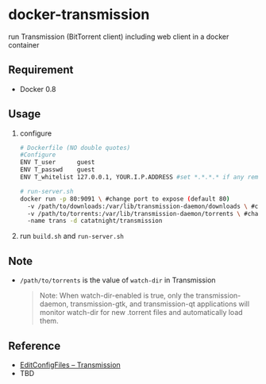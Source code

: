 docker-transmission
===================

run Transmission (BitTorrent client) including web client in a docker container 

## Requirement
+ Docker 0.8

## Usage
1. configure

    ```bash
    # Dockerfile (NO double quotes)
    #Configure
    ENV T_user      guest
    ENV T_passwd    guest
    ENV T_whitelist 127.0.0.1, YOUR.I.P.ADDRESS #set *.*.*.* if any remote ip is allowed

    # run-server.sh 
    docker run -p 80:9091 \ #change port to expose (default 80)
      -v /path/to/downloads:/var/lib/transmission-daemon/downloads \ #change download directory 
      -v /path/to/torrents:/var/lib/transmission-daemon/torrents \ #change torrents-to-watch directory 
      -name trans -d catatnight/transmission
    ```

2. run ```build.sh``` and ```run-server.sh``` 

## Note
+ ```/path/to/torrents``` is the value of ```watch-dir``` in Transmission
    
    > Note: When watch-dir-enabled is true, only the transmission-daemon, transmission-gtk, and transmission-qt applications will monitor watch-dir for new .torrent files and automatically load them.

## Reference
+ [EditConfigFiles – Transmission](https://trac.transmissionbt.com/wiki/EditConfigFiles)
+ TBD
